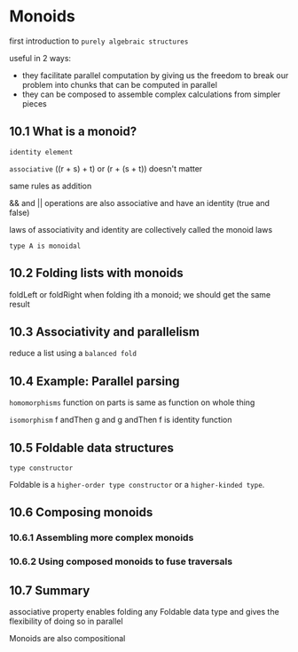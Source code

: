 # Monoids

first introduction to `purely algebraic structures`

useful in 2 ways:
- they facilitate parallel computation by giving us the freedom to break our problem into chunks that can be computed in parallel
- they can be composed to assemble complex calculations from simpler pieces

## 10.1 What is a monoid?

`identity element`

`associative` ((r + s) + t) or (r + (s + t)) doesn't matter

same rules as addition

&& and || operations are also associative and have an identity (true and false)

laws of associativity and identity are collectively called the monoid laws

`type A is monoidal`

## 10.2 Folding lists with monoids

foldLeft or foldRight when folding ith a monoid;
 we should get the same result

## 10.3 Associativity and parallelism

reduce a list using a `balanced fold`

## 10.4 Example: Parallel parsing

`homomorphisms` function on parts is same as function on whole thing

`isomorphism` f andThen g and g andThen f is identity function

## 10.5 Foldable data structures

`type constructor`

Foldable is a `higher-order type constructor` or a `higher-kinded type`.


## 10.6 Composing monoids

### 10.6.1 Assembling more complex monoids

### 10.6.2 Using composed monoids to fuse traversals

## 10.7 Summary

associative property enables folding any Foldable data type 
and gives the flexibility of doing so in parallel 

Monoids are also compositional